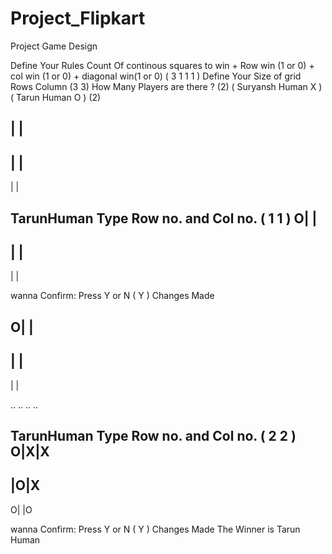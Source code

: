 # Project_Flipkart
Project Game Design


Define Your Rules
 Count Of continous squares to win + Row win (1 or 0) + col win (1 or 0) + diagonal win(1 or 0)
 	( 3 1 1 1 )
Define Your Size of grid
Rows Column
 (3 3) 
How Many Players are there ?
 (2)
( Suryansh Human X )
( Tarun Human O )
(2)

 | | 
------
 | | 
------
 | | 

TarunHuman
Type Row no. and Col no.
( 1 1 )
O| | 
------
 | | 
------
 | | 

wanna Confirm: Press Y or N
( Y )
Changes Made

O| | 
------
 | | 
------
 | | 

..
..
..
..

TarunHuman
Type Row no. and Col no.
( 2 2 ) 
O|X|X
------
 |O|X
------
O| |O

wanna Confirm: Press Y or N
( Y )
Changes Made
The Winner is Tarun Human